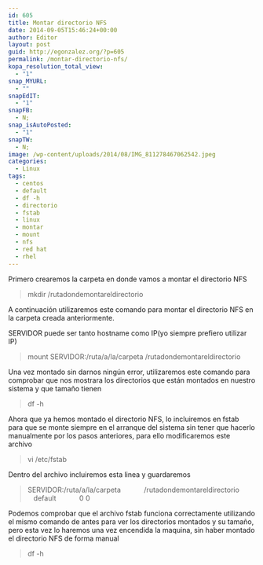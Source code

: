 ```yaml
---
id: 605
title: Montar directorio NFS
date: 2014-09-05T15:46:24+00:00
author: Editor
layout: post
guid: http://egonzalez.org/?p=605
permalink: /montar-directorio-nfs/
kopa_resolution_total_view:
  - "1"
snap_MYURL:
  - ""
snapEdIT:
  - "1"
snapFB:
  - N;
snap_isAutoPosted:
  - "1"
snapTW:
  - N;
image: /wp-content/uploads/2014/08/IMG_811278467062542.jpeg
categories:
  - Linux
tags:
  - centos
  - default
  - df -h
  - directorio
  - fstab
  - linux
  - montar
  - mount
  - nfs
  - red hat
  - rhel
---
```

Primero crearemos la carpeta en donde vamos a montar el directorio NFS
<blockquote>mkdir /rutadondemontareldirectorio</blockquote>
A continuación utilizaremos este comando para montar el directorio NFS en la carpeta creada anteriormente.

SERVIDOR puede ser tanto hostname como IP(yo siempre prefiero utilizar IP)
<blockquote>mount SERVIDOR:/ruta/a/la/carpeta /rutadondemontareldirectorio</blockquote>
Una vez montado sin darnos ningún error, utilizaremos este comando para comprobar que nos mostrara los directorios que están montados en nuestro sistema y que tamaño tienen
<blockquote>df -h</blockquote>
Ahora que ya hemos montado el directorio NFS, lo incluiremos en fstab para que se monte siempre en el arranque del sistema sin tener que hacerlo manualmente por los pasos anteriores, para ello modificaremos este archivo
<blockquote>vi /etc/fstab</blockquote>
Dentro del archivo incluiremos esta linea y guardaremos
<blockquote>SERVIDOR:/ruta/a/la/carpeta            /rutadondemontareldirectorio            default            0 0</blockquote>
Podemos comprobar que el archivo fstab funciona correctamente utilizando el mismo comando de antes para ver los directorios montados y su tamaño, pero esta vez lo haremos una vez encendida la maquina, sin haber montado el directorio NFS de forma manual
<blockquote>df -h</blockquote>